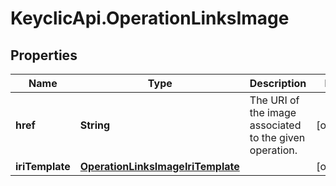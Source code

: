 # KeyclicApi.OperationLinksImage

## Properties
Name | Type | Description | Notes
------------ | ------------- | ------------- | -------------
**href** | **String** | The URI of the image associated to the given operation. | [optional] 
**iriTemplate** | [**OperationLinksImageIriTemplate**](OperationLinksImageIriTemplate.md) |  | [optional] 


